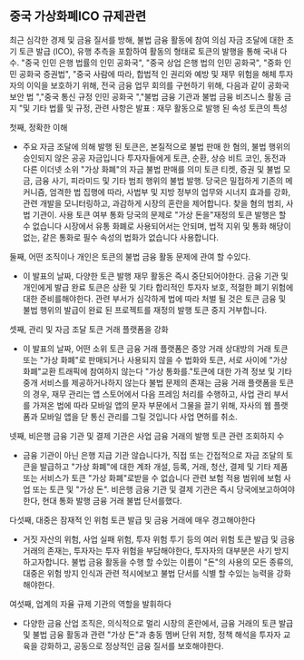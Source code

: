 ## 중국 가상화폐ICO 규제관련

최근 심각한 경제 및 금융 질서를 방해, 불법 금융 활동에 참여 의심 자금 조달에 대한 초기 토큰 발급 (ICO), 유행 추측을 포함하여 활동의 형태로 토큰의 발행을 통해 국내 다수. "중국 인민 은행 법률의 인민 공화국", "중국 상업 은행 법의 인민 공화국", "중화 인민 공화국 증권법", "중국 사람에 따라, 합법적 인 권리와 예방 및 재무 위험을 해체 투자자의 이익을 보호하기 위해, 전국 금융 업무 회의를 구현하기 위해, 다음과 같이 공화국 보안 법 ","중국 통신 규정 인민 공화국 ","불법 금융 기관과 불법 금융 비즈니스 활동 금지 "및 기타 법률 및 규정, 관련 사항은 발표 :
재무 활동으로 발행 된 속성 토큰의 특성

첫째, 정확한 이해
- 주요 자금 조달에 의해 발행 된 토큰은, 본질적으로 불법 판매 한 혐의, 불법 행위의 승인되지 않은 공공 자금입니다 투자자들에게 토큰, 순환, 상승 비트 코인, 동전과 다른 이더넷 소위 "가상 화폐"의 자금 불법 판매를 의미 토큰 티켓, 증권 및 불법 모금, 금융 사기, 피라미드 및 기타 범죄 행위의 불법 발행. 당국은 밀접하게 기존의 메커니즘, 엄격한 법 집행에 따라, 사법부 및 지방 정부의 업무와 시너지 효과를 강화, 관련 개발을 모니터링하고, 과감하게 시장의 혼란을 제어합니다. 찾을 혐의 범죄, 사법 기관이.
사용 토큰 여부 통화 당국의 문제로 "가상 돈을"재정의 토큰 발행은 할 수 없습니다 시장에서 유통 화폐로 사용되어서는 안되며, 법적 지위 및 통화 해당이없는, 같은 통화로 필수 속성의 법화가 없습니다 사용합니다.

둘째, 어떤 조직이나 개인은 토큰의 불법 금융 활동 문제에 관여 할 수있다.
- 이 발표의 날짜, 다양한 토큰 발행 재무 활동은 즉시 중단되어야한다. 금융 기관 및 개인에게 발급 완료 토큰은 상환 및 기타 합리적인 투자자 보호, 적절한 폐기 위험에 대한 준비를해야한다. 관련 부서가 심각하게 법에 따라 처벌 될 것은 토큰 금융 및 불법 행위의 발급이 완료 된 프로젝트를 재정의 발행 토큰 중지 거부합니다.

셋째, 관리 및 자금 조달 토큰 거래 플랫폼을 강화
- 이 발표의 날짜, 어떤 소위 토큰 금융 거래 플랫폼은 중앙 거래 상대방의 거래 토큰 또는 "가상 화폐"로 판매되거나 사용되지 않을 수 법화와 토큰, 서로 사이에 "가상 화폐"교환 트래픽에 참여하지 않는다 "가상 통화를."토큰에 대한 가격 정보 및 기타 중개 서비스를 제공하거나하지 않는다
불법 문제의 존재는 금융 거래 플랫폼을 토큰의 경우, 재무 관리는 앱 스토어에서 다음 프레임 처리를 수행하고, 사업 관리 부서를 가져온 법에 따라 모바일 앱의 문자 부문에서 그물을 끌기 위해, 자사의 웹 플랫폼과 모바일 앱을 닫 통신 관리를 그릴 것입니다 사업 면허를 취소.

넷째, 비은행 금융 기관 및 결제 기관은 사업 금융 거래의 발행 토큰 관련 조회하지 수
- 금융 기관이 아닌 은행 지급 기관 않습니다가, 직접 또는 간접적으로 자금 조달의 토큰을 발급하고 "가상 화폐"에 대한 계좌 개설, 등록, 거래, 청산, 결제 및 기타 제품 또는 서비스가 토큰 "가상 화폐"로받을 수 없습니다 관련 보험 적용 범위에 보험 사업 또는 토큰 및 "가상 돈". 비은행 금융 기관 및 결제 기관은 즉시 당국에보고하여야한다, 현대 통화 발행 금융 거래 불법 단서를했다.

다섯째, 대중은 잠재적 인 위험 토큰 발급 및 금융 거래에 매우 경고해야한다
- 거짓 자산의 위험, 사업 실패 위험, 투자 위험 투기 등의 여러 위험 토큰 발급 및 금융 거래의 존재는, 투자자는 투자 위험을 부담해야한다, 투자자의 대부분은 사기 방지하고자합니다.
불법 금융 활동을 수행 할 수있는 이름이 "돈"의 사용의 모든 종류의, 대중은 위험 방지 인식과 관련 적시에보고 불법 단서를 식별 할 수있는 능력을 강화해야한다.

여섯째, 업계의 자율 규제 기관의 역할을 발휘하다
- 다양한 금융 산업 조직은, 의식적으로 멀리 시장의 혼란에서, 금융 거래의 토큰 발급 및 불법 금융 활동과 관련 "가상 돈"과 충동 멤버 단위 저항, 정책 해석을 투자자 교육을 강화하고, 공동으로 정상적인 금융 질서를 보호해야한다.
